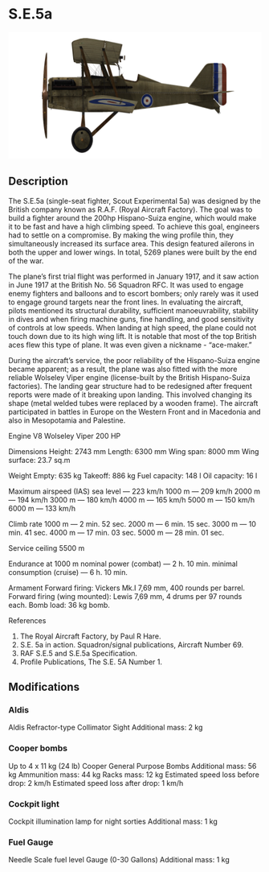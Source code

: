 ﻿# S.E.5a

![se5a](../images/se5a.png)

## Description

The S.E.5a (single-seat fighter, Scout Experimental 5a) was designed by the British company known as R.A.F. (Royal Aircraft Factory). The goal was to build a fighter around the 200hp Hispano-Suiza engine, which would make it to be fast and have a high climbing speed. To achieve this goal, engineers had to settle on a compromise. By making the wing profile thin, they simultaneously increased its surface area. This design featured ailerons in both the upper and lower wings. In total, 5269 planes were built by the end of the war.

The plane’s first trial flight was performed in January 1917, and it saw action in June 1917 at the British No. 56 Squadron RFC. It was used to engage enemy fighters and balloons and to escort bombers; only rarely was it used to engage ground targets near the front lines. In evaluating the aircraft, pilots mentioned its structural durability, sufficient manoeuvrability, stability in dives and when firing machine guns, fine handling, and good sensitivity of controls at low speeds. When landing at high speed, the plane could not touch down due to its high wing lift. It is notable that most of the top British aces flew this type of plane. It was even given a nickname - “ace-maker.”

During the aircraft’s service, the poor reliability of the Hispano-Suiza engine became apparent; as a result, the plane was also fitted with the more reliable Wolseley Viper engine (license-built by the British Hispano-Suiza factories). The landing gear structure had to be redesigned after frequent reports were made of it breaking upon landing. This involved changing its shape (metal welded tubes were replaced by a wooden frame). The aircraft participated in battles in Europe on the Western Front and in Macedonia and also in Mesopotamia and Palestine.


Engine V8 Wolseley Viper 200 HP

Dimensions
Height: 2743 mm
Length: 6300 mm
Wing span: 8000 mm
Wing surface: 23.7 sq.m

Weight
Empty: 635 kg
Takeoff: 886 kg
Fuel capacity: 148 l
Oil capacity: 16 l

Maximum airspeed (IAS)
sea level — 223 km/h
1000 m — 209 km/h
2000 m — 194 km/h
3000 m — 180 km/h
4000 m — 165 km/h
5000 m — 150 km/h
6000 m — 133 km/h

Climb rate
1000 m —  2 min. 52 sec.
2000 m —  6 min. 15 sec.
3000 m — 10 min. 41 sec.
4000 m — 17 min. 03 sec.
5000 m — 28 min. 01 sec.

Service ceiling 5500 m

Endurance at 1000 m
nominal power (combat) — 2 h. 10 min.
minimal consumption (cruise) — 6 h. 10 min.

Armament
Forward firing: Vickers Mk.I 7,69 mm, 400 rounds per barrel.
Forward firing (wing mounted): Lewis 7,69 mm, 4 drums per 97 rounds each.
Bomb load: 36 kg bomb.

References
1) The Royal Aircraft Factory, by Paul R Hare.
2) S.E. 5a in action. Squadron/signal publications, Aircraft Number 69.
3) RAF S.E.5 and S.E.5a Specification.
4) Profile Publications, The S.E. 5A Number 1.

## Modifications


### Aldis

Aldis Refractor-type Collimator Sight
Additional mass: 2 kg


### Cooper bombs

Up to 4 x 11 kg (24 lb) Cooper General Purpose Bombs
Additional mass: 56 kg
Ammunition mass: 44 kg
Racks mass: 12 kg
Estimated speed loss before drop: 2 km/h
Estimated speed loss after drop: 1 km/h﻿

### Cockpit light

Cockpit illumination lamp for night sorties
Additional mass: 1 kg
﻿

### Fuel Gauge

Needle Scale fuel level Gauge (0-30 Gallons)
Additional mass: 1 kg
